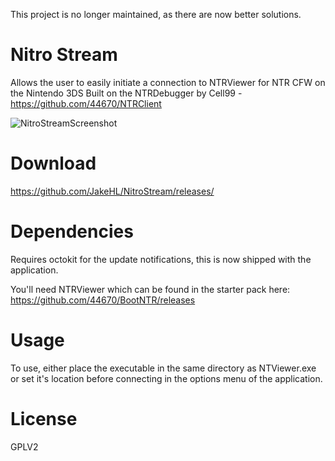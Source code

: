 This project is no longer maintained, as there are now better solutions.

# Nitro Stream
Allows the user to easily initiate a connection to NTRViewer for NTR CFW on the Nintendo 3DS
Built on the NTRDebugger by Cell99 - https://github.com/44670/NTRClient

![NitroStreamScreenshot](https://i.imgur.com/1mRjP4E.jpg)

# Download
https://github.com/JakeHL/NitroStream/releases/

# Dependencies
Requires octokit for the update notifications, this is now shipped with the application.

You'll need NTRViewer which can be found in the starter pack here:
https://github.com/44670/BootNTR/releases

# Usage
To use, either place the executable in the same directory as NTViewer.exe or set it's location before connecting in the options menu of the application.

# License
GPLV2
